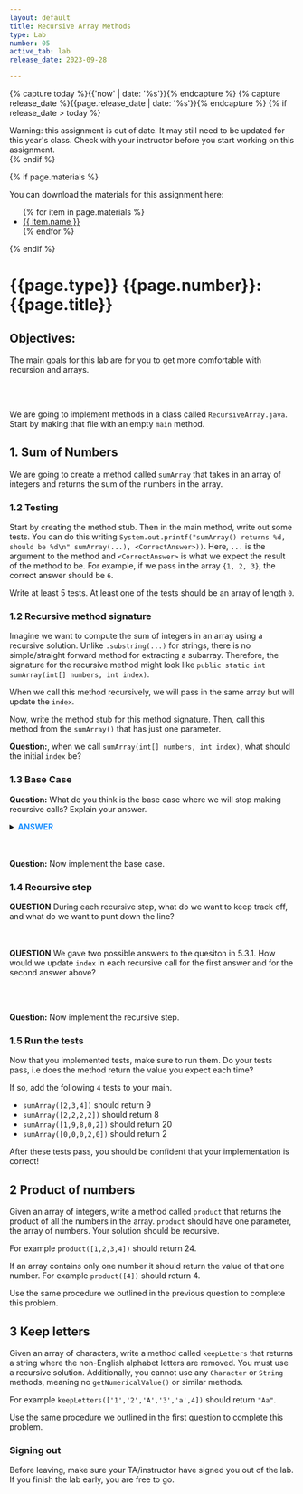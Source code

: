 ```yaml
---
layout: default
title: Recursive Array Methods
type: Lab
number: 05
active_tab: lab
release_date: 2023-09-28

---
```


<!-- Check whether the assignment is ready to release -->
{% capture today %}{{'now' | date: '%s'}}{% endcapture %}
{% capture release_date %}{{page.release_date | date: '%s'}}{% endcapture %}
{% if release_date > today %} 
<div class="alert alert-danger">
Warning: this assignment is out of date.  It may still need to be updated for this year's class.  Check with your instructor before you start working on this assignment.
</div>
{% endif %}
<!-- End of check whether the assignment is up to date -->


<!-- Check whether the assignment is up to date -->
<!--{% capture this_year %}{{'now' | date: '%Y'}}{% endcapture %}
{% capture due_year %}{{page.due_date | date: '%Y'}}{% endcapture %}
{% if this_year != due_year %} 
<div class="alert alert-danger">
Warning: this assignment is out of date.  It may still need to be updated for this year's class.  Check with your instructor before you start working on this assignment.
</div>
{% endif %}-->
<!-- End of check whether the assignment is up to date -->



{% if page.materials %}
<div class="alert alert-info">
You can download the materials for this assignment here:
<ul>
{% for item in page.materials %}
<li><a href="{{item.url}}">{{ item.name }}</a></li>
{% endfor %}
</ul>

</div>
{% endif %}





{{page.type}} {{page.number}}: {{page.title}}
=============================================================

## Objectives:

The main goals for this lab are for you to get more comfortable with 
recursion and arrays.

<br><br>

We are going to implement methods in a class called `RecursiveArray.java`.
Start by making that file with an empty `main` method.

## 1. Sum of Numbers

We are going to create a method called `sumArray` that takes in an array of integers and returns the sum of the numbers
in the array.

### 1.2 Testing

Start by creating the method stub.
Then in the main method, write out some tests.
You can do this writing `System.out.printf("sumArray() returns %d, should be %d\n" sumArray(...), <CorrectAnswer>))`.
Here, `...` is the argument to the method and `<CorrectAnswer>` is what we expect the result of
the method to be. For example, if we pass in the array `{1, 2, 3}`, the correct answer should be `6`.

Write at least 5 tests. At least one of the tests should be an array of length `0`. 


### 1.2 Recursive method signature

Imagine we want to compute the sum of integers in an array using a recursive solution. Unlike `.substring(...)` for strings, there is no simple/straight forward method for extracting a subarray. Therefore, the signature for the recursive method might look like `public static int sumArray(int[] numbers, int index)`.

When we call this method recursively, we will pass in the same array but will update the `index`.

Now, write the method stub for this method signature.
Then, call this method from the `sumArray()` that has just one parameter.

**Question:**, when we call `sumArray(int[] numbers, int index)`, what should the initial `index` be?

### 1.3 Base Case

**Question:** What do you think is the base case where we will stop making recursive calls? Explain your answer.

<details><summary><b style="color:DodgerBlue;">ANSWER</b></summary>
When `index` is the length of the array - 1. <br>Alternatively when `index` is 0.
 </details> 
<br><br>

**Question:** Now implement the base case.


### 1.4 Recursive step

**QUESTION** During each recursive step, what do we want to keep track off, and what do we want to punt down the line?
<br><br><br>

**QUESTION** We gave two possible answers to the quesiton in 5.3.1. How would we update `index` in each recursive call for the first answer and for the second answer above?

<br><br>

**Question:** Now implement the recursive step.

### 1.5 Run the tests

Now that you implemented tests, make sure to run them.
Do your tests pass, i.e does the method return the value you expect each time? 

If so, add the following `4` tests to your main.
- `sumArray([2,3,4])` should return 9
- `sumArray([2,2,2,2])` should return 8
- `sumArray([1,9,8,0,2])` should return 20
- `sumArray([0,0,0,2,0])` should return 2

After these tests pass, you should be confident that your implementation is correct!

## 2 Product of numbers
Given an array of integers, write a method called `product` that returns the product of all the numbers in the array. `product` should have one parameter, the array of numbers. Your solution should be recursive.

For example `product([1,2,3,4])` should return 24. 

If an array contains only one number it should return the value of that one number. For example `product([4])` should return 4.

Use the same procedure we outlined in the previous question to complete this problem.

## 3 Keep letters
Given an array of characters, write a method called `keepLetters` 
that returns a string where the non-English alphabet letters are removed.
You must use a recursive solution. Additionally, you cannot use any `Character` or `String` methods, meaning no `getNumericalValue()` or similar methods.

For example `keepLetters(['1','2','A','3','a',4])` should return `"Aa"`.

Use the same procedure we outlined in the first question to complete this problem.


### Signing out
Before leaving, make sure your TA/instructor have signed you out of the lab. If you finish the lab early, you are free to go.
